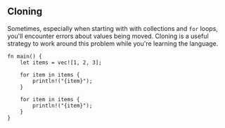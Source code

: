 <section class="slide">

# Cloning

</section>
<section class="slide">

Sometimes, especially when starting with with collections and `for` loops, you'll encounter errors about values being moved.
<span class="fragment">Cloning is a useful strategy to work around this problem while you're learning the language.</span>

</section>
<section class="slide">

```rust,editable
fn main() {
    let items = vec![1, 2, 3];

    for item in items {
        println!("{item}");
    }

    for item in items {
        println!("{item}");
    }
}
```

</section>